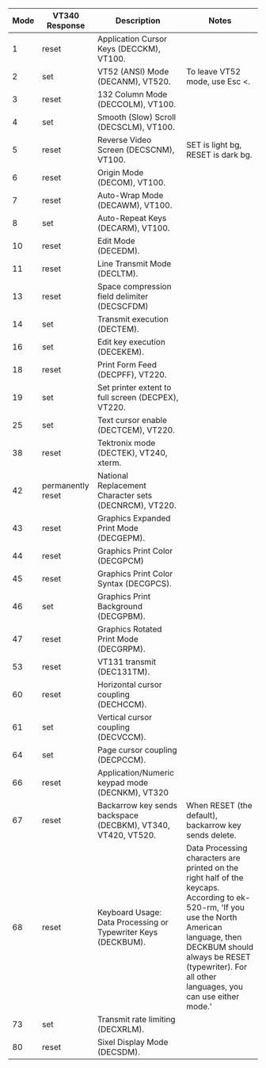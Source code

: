 Mode | VT340 Response | Description | Notes
-----|----------------|-------------|------
1 | reset| Application Cursor Keys (DECCKM), VT100. | 
2 | set| VT52 (ANSI) Mode (DECANM), VT520. | To leave VT52 mode, use Esc <.
3 | reset| 132 Column Mode (DECCOLM), VT100. | 
4 | set| Smooth (Slow) Scroll (DECSCLM), VT100. | 
5 | reset| Reverse Video Screen (DECSCNM), VT100. | SET is light bg, RESET is dark bg.
6 | reset| Origin Mode (DECOM), VT100. | 
7 | reset| Auto-Wrap Mode (DECAWM), VT100. | 
8 | set| Auto-Repeat Keys (DECARM), VT100. | 
10 | reset| Edit Mode (DECEDM). | 
11 | reset| Line Transmit Mode (DECLTM). | 
13 | reset| Space compression field delimiter (DECSCFDM) | 
14 | set| Transmit execution (DECTEM). | 
16 | set| Edit key execution (DECEKEM). | 
18 | reset| Print Form Feed (DECPFF), VT220. | 
19 | set| Set printer extent to full screen (DECPEX), VT220. | 
25 | set| Text cursor enable (DECTCEM), VT220. | 
38 | reset| Tektronix mode (DECTEK), VT240, xterm. | 
42 | permanently reset| National Replacement Character sets (DECNRCM), VT220. | 
43 | reset| Graphics Expanded Print Mode (DECGEPM). | 
44 | reset| Graphics Print Color (DECGPCM) | 
45 | reset| Graphics Print Color Syntax (DECGPCS). | 
46 | set| Graphics Print Background (DECGPBM). | 
47 | reset| Graphics Rotated Print Mode (DECGRPM). | 
53 | reset| VT131 transmit (DEC131TM). | 
60 | reset| Horizontal cursor coupling (DECHCCM). | 
61 | set| Vertical cursor coupling (DECVCCM). | 
64 | set| Page cursor coupling (DECPCCM). | 
66 | reset| Application/Numeric keypad mode (DECNKM), VT320 | 
67 | reset| Backarrow key sends backspace (DECBKM), VT340, VT420, VT520. | When RESET (the default), backarrow key sends delete.
68 | reset| Keyboard Usage: Data Processing or Typewriter Keys (DECKBUM). | Data Processing characters are printed on the right half of the keycaps. According to ek-520-rm, 'If you use the North American language, then DECKBUM should always be RESET (typewriter). For all other languages, you can use either mode.'
73 | set| Transmit rate limiting (DECXRLM). | 
80 | reset| Sixel Display Mode (DECSDM). | 
